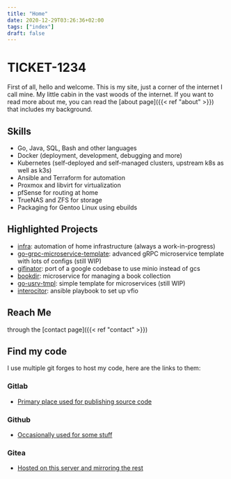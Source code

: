 ```yaml
---
title: "Home"
date: 2020-12-29T03:26:36+02:00
tags: ["index"]
draft: false
---
```


# TICKET-1234

First of all, hello and welcome. This is my site, just a corner of the internet I call mine.
My little cabin in the vast woods of the internet.
If you want to read more about me, you can read the [about page]({{< ref "about" >}}) that includes my background.

## Skills
- Go, Java, SQL, Bash and other languages
- Docker (deployment, development, debugging and more)
- Kubernetes (self-deployed and self-managed clusters, upstream k8s as well as k3s)
- Ansible and Terraform for automation
- Proxmox and libvirt for virtualization
- pfSense for routing at home
- TrueNAS and ZFS for storage
- Packaging for Gentoo Linux using ebuilds

## Highlighted Projects
- [infra](https://gitlab.com/insanitywholesale/infra): automation of home infrastructure (always a work-in-progress)
- [go-grpc-microservice-template](https://gitlab.com/insanitywholesale/go-grpc-microservice-template): advanced gRPC microservice template with lots of configs (still WIP)
- [gifinator](https://gitlab.com/insanitywholesale/gifinator): port of a google codebase to use minio instead of gcs
- [bookdir](https://gitlab.com/insanitywholesale/bookdir): microservice for managing a book collection
- [go-usrv-tmpl](https://github.com/insanitywholesale/go-usrv-tmpl): simple template for microservices (still WIP)
- [interocitor](https://github.com/insanitywholesale/interocitor): ansible playbook to set up vfio

## Reach Me
through the [contact page]({{< ref "contact" >}})

## Find my code
I use multiple git forges to host my code, here are the links to them:

### Gitlab
- [Primary place used for publishing source code](https://gitlab.com/insanitywholesale)

### Github
- [Occasionally used for some stuff](https://github.com/insanitywholesale)

### Gitea
- [Hosted on this server and mirroring the rest](https://git.inherently.xyz/inherently)
